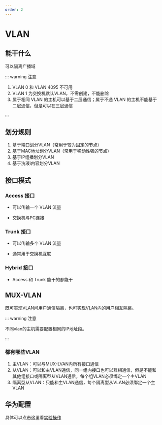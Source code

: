 ```yaml
---
order: 2
---
```


# VLAN

## 能干什么

可以隔离广播域

::: warning 注意

1. VLAN 0 和 VLAN 4095 不可用
2. VLAN 1 为交换机默认VLAN，不需创建，不能删除
3. 属于相同 VLAN 的主机可以基于二层通信；属于不通 VLAN 的主机不能基于二层通信，但是可以在三层通信

:::

## 划分规则

1. 基于端口划分VLAN（常用于较为固定的节点）
2. 基于MAC地址划分VLAN（常用于移动性强的节点）
3. 基于IP组播划分VLAN
4. 基于洗液i内容划分VLAN

## 接口模式

### Access 接口

+ 可以传输一个 VLAN 流量

+ 交换机与PC连接

### Trunk 接口

+ 可以传输多个 VLAN 流量

+ 通常用于交换机互联

### Hybrid 接口

+ Access 和 Trunk 能干的都能干

## MUX-VLAN

既可实现VLAN间用户通信隔离，也可实现VLAN内的用户相互隔离。

::: warning 注意

不同vlan的主机需要配置相同的IP地址段。

:::

### 都有哪些VLAN

1. 主VLAN：可以与MUX-LVAN内所有接口通信
2. 从VLAN：可以和主VLAN通信，同一组内接口也可以互相通信，但是不能和其他组接口或隔离型从VLAN通信。每个组VLAN必须绑定一个主VLAN
3. 隔离型从VLAN：只能和主VLAN通信，每个隔离型从VLAN必须绑定一个主VLAN

## 华为配置

具体可以点击这里看[实验操作](../../huawei/二、VLAN配置.md)